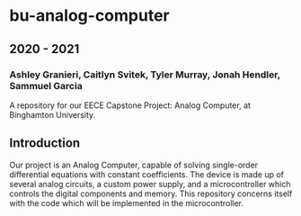 # bu-analog-computer

## 2020 - 2021

### Ashley Granieri, Caitlyn Svitek, Tyler Murray, Jonah Hendler, Sammuel Garcia

A repository for our EECE Capstone Project: Analog Computer, at Binghamton University.

## Introduction

Our project is an Analog Computer, capable of solving single-order differential equations with constant coefficients. The device is made up of several analog circuits, a custom power supply, and a microcontroller which controls the digital components and memory. This repository concerns itself with the code which will be implemented in the microcontroller.